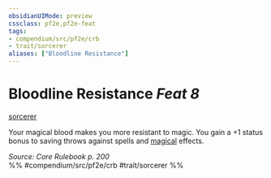 ```yaml
---
obsidianUIMode: preview
cssclass: pf2e,pf2e-feat
tags:
- compendium/src/pf2e/crb
- trait/sorcerer
aliases: ["Bloodline Resistance"]
---
```

# Bloodline Resistance  *Feat 8*  
[sorcerer](/rules/traits/sorcerer.md)  


Your magical blood makes you more resistant to magic. You gain a +1 status bonus to saving throws against spells and [magical](/rules/traits/magical.md) effects.

*Source: Core Rulebook p. 200*  
%% #compendium/src/pf2e/crb #trait/sorcerer %%